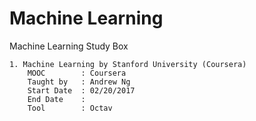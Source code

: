 # Machine Learning
Machine Learning Study Box

	1. Machine Learning by Stanford University (Coursera)
    	MOOC 		: Coursera
    	Taught by 	: Andrew Ng
    	Start Date 	: 02/20/2017 
    	End Date 	: 
    	Tool 		: Octav